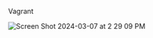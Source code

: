 Vagrant

![Screen Shot 2024-03-07 at 2 29 09 PM](https://github.com/Mario7F/RHEL9/assets/59115100/fcc51279-8af2-42ea-96cf-6b1434854f76)


